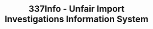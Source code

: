 ---
bigquery: https://console.cloud.google.com/bigquery?p=patents-public-data&d=usitc_investigations&page=dataset&project=sheets-management-319211
citation: US International Trade Commission 337Info Unfair Import Investigations Information
  System
contributors: US International Trade Comission
cost: None
description: US International Trade Commission 337Info Unfair Import Investigations
  Information System contains data on investigations done under Section 337. Section
  337 declares the infringement of certain statutory intellectual property rights
  and other forms of unfair competition in import trade to be unlawful practices.
  Most Section 337 investigations involve allegations of patent or registered trademark
  infringement.
documentation: FAQ and tutorial available on the site
last_edit: 04/10/2022, 11:22:10
location: https://pubapps2.usitc.gov/337external/
maintained_by: US International Trade Comission
schema_fields:
- investigationNo
- aljAssigned
- investigationType
- trademarkNumbers
- finalIdOnViolationDue
- invUnfairAct
- dateComplaintFiled
- dateCreated
- issueDateOtherNonFinal
- finalDetNoViolation
- markmanHearing
- teoReliefGranted
- actualEndDateEvidHear
- startDateMarkmanHearing
- investigationTermDate
- teoIdIssueDate
- ouiiParticipation
- respondent
- currentStatus
- patentNumbers
- scheduledEndDateEvidHear
- complainant
- docketNo
- teoProceedingInvolved
- currentActiveALJ
- lastUpdated
- actualStartDateEvidHear
- htsNumbers
- cafcAppeals
- gcAttorney
- internalRemand
- endDateMarkmanHearing
- scheduledStartDateEvidHear
- dateOfPublicationFrNotice
- title
- patentNumber
- copyrightNumbers
- id
- teoIdDueDate
- ouiiAttorney
- targetDate
- finalIdOnViolationIssue
- publication_number
- finalDetViolation
shortname: unfair_import_investigations
tags:
- import
- legal
- trade
timeframe: 2008-2021 (prior to 2008 downloadable as a JSON file)
title: 337Info - Unfair Import Investigations Information System
uuid: 2721f5ec-e599-4890-9265-9706719fc71e
---